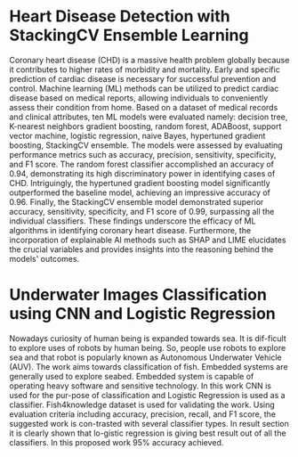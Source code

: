 <h1>Heart Disease Detection with
StackingCV Ensemble Learning</h1>
<p>Coronary heart disease (CHD) is a massive health problem globally because it contributes to higher rates of morbidity and mortality. Early and specific prediction of cardiac disease is necessary for successful prevention and control. Machine learning (ML) methods can be utilized to predict cardiac disease based on medical reports, allowing individuals to conveniently assess their condition from home. Based on a dataset of medical records and clinical attributes, ten ML models were evaluated namely: decision tree, K-nearest neighbors gradient boosting, random forest, ADABoost, support vector machine, logistic regression, naive Bayes, hypertuned gradient boosting, StackingCV ensemble. The models were assessed by evaluating performance metrics such as accuracy, precision, sensitivity, specificity, and F1 score. The random forest classifier accomplished an accuracy of 0.94, demonstrating its high discriminatory power in identifying cases of CHD. Intriguingly, the hypertuned gradient boosting model significantly outperformed the baseline model, achieving an impressive accuracy of 0.96. Finally, the StackingCV ensemble model demonstrated superior accuracy, sensitivity, specificity, and F1 score of 0.99, surpassing all the individual classifiers. These findings underscore the efficacy of ML algorithms in identifying coronary heart disease. Furthermore, the incorporation of explainable AI methods such as SHAP and LIME elucidates the crucial variables and provides insights into the reasoning behind the models' outcomes.</p>


<h1>Underwater Images Classification using CNN and Logistic Regression </h1>
<p>Nowadays curiosity of human being is expanded towards sea. It is dif-ficult to explore uses of robots by human being. So, people use robots to explore sea and that robot is popularly known as Autonomous Underwater Vehicle (AUV). The work aims towards classification of fish. Embedded systems are generally used to explore seabed. Embedded system is capable of operating heavy software and sensitive technology. In this work CNN is used for the pur-pose of classification and Logistic Regression is used as a classifier. Fish4knowledge dataset is used for validating the work. Using evaluation criteria including accuracy, precision, recall, and F1 score, the suggested work is con-trasted with several classifier types. In result section it is clearly shown that lo-gistic regression is giving best result out of all the classifiers. In this proposed work 95% accuracy achieved.</p>
